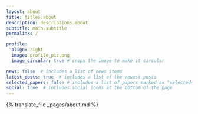 ```yaml
---
layout: about
title: titles.about
description: descriptions.about
subtitle: main.subtitle
permalink: /

profile:
  align: right
  image: profile_pic.png
  image_circular: true # crops the image to make it circular

news: false  # includes a list of news items
latest_posts: true  # includes a list of the newest posts
selected_papers: false # includes a list of papers marked as "selected={true}"
social: true  # includes social icons at the bottom of the page
---
```


{% translate_file _pages/about.md %}
